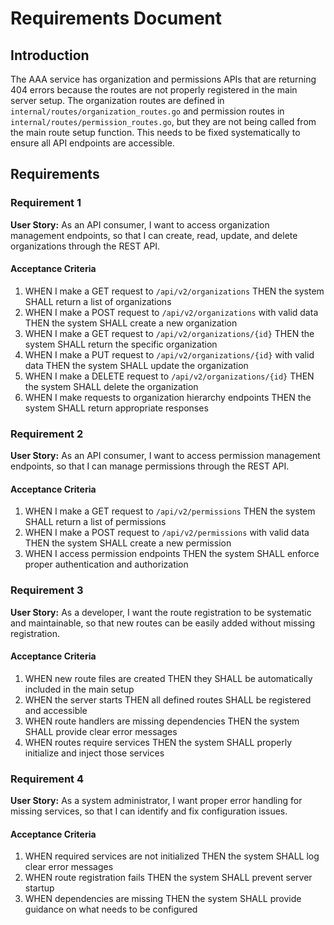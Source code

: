 # Requirements Document

## Introduction

The AAA service has organization and permissions APIs that are returning 404 errors because the routes are not properly registered in the main server setup. The organization routes are defined in `internal/routes/organization_routes.go` and permission routes in `internal/routes/permission_routes.go`, but they are not being called from the main route setup function. This needs to be fixed systematically to ensure all API endpoints are accessible.

## Requirements

### Requirement 1

**User Story:** As an API consumer, I want to access organization management endpoints, so that I can create, read, update, and delete organizations through the REST API.

#### Acceptance Criteria

1. WHEN I make a GET request to `/api/v2/organizations` THEN the system SHALL return a list of organizations
2. WHEN I make a POST request to `/api/v2/organizations` with valid data THEN the system SHALL create a new organization
3. WHEN I make a GET request to `/api/v2/organizations/{id}` THEN the system SHALL return the specific organization
4. WHEN I make a PUT request to `/api/v2/organizations/{id}` with valid data THEN the system SHALL update the organization
5. WHEN I make a DELETE request to `/api/v2/organizations/{id}` THEN the system SHALL delete the organization
6. WHEN I make requests to organization hierarchy endpoints THEN the system SHALL return appropriate responses

### Requirement 2

**User Story:** As an API consumer, I want to access permission management endpoints, so that I can manage permissions through the REST API.

#### Acceptance Criteria

1. WHEN I make a GET request to `/api/v2/permissions` THEN the system SHALL return a list of permissions
2. WHEN I make a POST request to `/api/v2/permissions` with valid data THEN the system SHALL create a new permission
3. WHEN I access permission endpoints THEN the system SHALL enforce proper authentication and authorization

### Requirement 3

**User Story:** As a developer, I want the route registration to be systematic and maintainable, so that new routes can be easily added without missing registration.

#### Acceptance Criteria

1. WHEN new route files are created THEN they SHALL be automatically included in the main setup
2. WHEN the server starts THEN all defined routes SHALL be registered and accessible
3. WHEN route handlers are missing dependencies THEN the system SHALL provide clear error messages
4. WHEN routes require services THEN the system SHALL properly initialize and inject those services

### Requirement 4

**User Story:** As a system administrator, I want proper error handling for missing services, so that I can identify and fix configuration issues.

#### Acceptance Criteria

1. WHEN required services are not initialized THEN the system SHALL log clear error messages
2. WHEN route registration fails THEN the system SHALL prevent server startup
3. WHEN dependencies are missing THEN the system SHALL provide guidance on what needs to be configured
